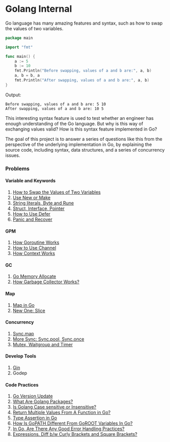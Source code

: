 # Golang Internal



Go language has many amazing features and syntax, such as how to swap the values of two variables.

```go
package main

import "fmt"

func main() {
    a := 5
    b := 10
    fmt.Println("Before swapping, values of a and b are:", a, b)
    a, b = b, a
    fmt.Println("After swapping, values of a and b are:", a, b)
}
```

Output:

```
Before swapping, values of a and b are: 5 10
After swapping, values of a and b are: 10 5
```



This interesting syntax feature is used to test whether an engineer has enough understanding of the Go language. But why is this way of exchanging values valid? How is this syntax feature implemented in Go?

The goal of this project is to answer a series of questions like this from the perspective of the underlying implementation in Go, by explaining the source code, including syntax, data structures, and a series of concurrency issues.



### Problems

#### Variable and Keywords

1. [How to Swap the Values of Two Variables](problems/swap-the-values-of-two-variables.md)
2. [Use New or Make](problems/use-new-or-make.md)
3. [String literals, Byte and Rune](problems/string.md)
4. [Struct, Interface, Pointer](problems/struct-interface-pointer.md)
5. [How to Use Defer](problems/defer.md)
6. [Panic and Recover](problems/panic-and-recover.md)



#### GPM

1. [How Goroutine Works](problems/how-goroutine-works.md)
2. [How to Use Channel](problems/how-to-use-channel.md)
3. [How Context Works](problems/how-context-works.md)



#### GC

1. [Go Memory Allocate](problems/go-memory-allocate.md)
2. [How Garbage Collector Works? ]()



#### Map

1. [Map in Go](problems/map-in-go.md)
2. [New One: Slice](problems/new-one-slice.md)



#### Concurrency

1. [Sync.map](problems/sync-map.md)
2. [More Sync: Sync.pool, Sync.once](problems/more-sync.md)
3. [Mutex, Waitgroup and Timer](problems/more-concurrency-tools.md)



#### Develop Tools

1. [Gin](problems/gin.md)
2. Godep

 

#### Code Practices

1. [Go Version Update](problems/go-versions.md)
2. [What Are Golang Packages?](problems/package.md)
3. [Is Golang Case sensitive or Insensitive?](problems/golang-sensitive-problem.md)
4. [Return Multiple Values From A Function in Go?](problems/return-multiple-values.md)
5. [Type Assertion in Go](problems/type-aeeertion.md)
6. [How Is GoPATH Different From GoROOT Variables In Go?](problems/gopath-and-goroot.md)
7. [In Go, Are There Any Good Error Handling Practices?](problems/error-handling.md)
8. [Expressions. Diff b/w Curly Brackets and Square Brackets?](problems/curly-brackets-and-square-brackets.md)
